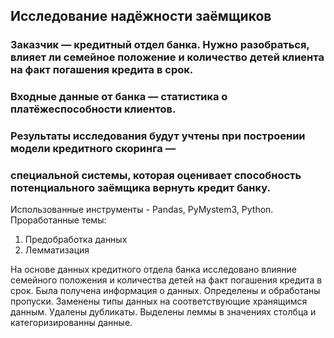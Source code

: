## Исследование надёжности заёмщиков
### Заказчик — кредитный отдел банка. Нужно разобраться, влияет ли семейное положение и количество детей клиента на факт погашения кредита в срок.  
 ### Входные данные от банка — статистика о платёжеспособности клиентов.
### Результаты исследования будут учтены при построении модели кредитного скоринга —  
 ### специальной системы, которая оценивает способность потенциального заёмщика вернуть кредит банку.

Использованные инструменты - Pandas, PyMystem3, Python. 
 Проработанные темы: 
 1. Предобработка данных
 2. Лемматизация
 
На основе данных кредитного отдела банка исследовано влияние семейного положения и
количества детей на факт погашения кредита в срок. Была получена информация о
данных. Определены и обработаны пропуски. Заменены типы данных на соответствующие
хранящимся данным. Удалены дубликаты. Выделены леммы в значениях столбца и
категоризированны данные.
 
